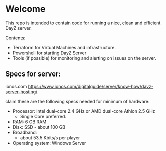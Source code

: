 ﻿# Welcome

This repo is intended to contain code for running a nice, clean and efficient DayZ server.

Contents:

- Terraform for Virtual Machines and infrastructure.
- Powershell for starting DayZ Server
- Tools (if possible) for monitoring and alerting on issues on the server.

## Specs for server:

ionos.com
<https://www.ionos.com/digitalguide/server/know-how/dayz-server-hosting/>

claim these are the following specs needed for minimum of hardware:

- Processor: Intel dual-core 2.4 GHz or AMD dual-core Athlon 2.5 GHz
  - Single Core preferred.
- RAM: 6 GB RAM
- Disk: SSD - about 100 GB
- Broadband:
  - about 53.5 Kbits/s per player
- Operating system: Windows Server
